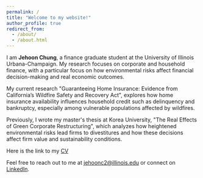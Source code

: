 ```yaml
---
permalink: /
title: "Welcome to my website!"
author_profile: true
redirect_from: 
  - /about/
  - /about.html
---
```



I am **Jehoon Chung**, a finance graduate student at the University of Illinois Urbana-Champaign. My research focuses on corporate and household finance, with a particular focus on how environmental risks affect financial decision-making and real economic outcomes.

My current research "Guaranteeing Home Insurance: Evidence from California’s Wildfire Safety and Recovery Act", explores how home insurance availability influences household credit such as delinquency and bankruptcy, especially among vulnerable populations affected by wildfires.

Previously, I wrote my master's thesis at Korea University, "The Real Effects of Green Corporate Restructuring", which analyzes how heightened environmental risks lead firms to divestitures and how these decisions affect firm value and sustainability conditions.

Here is the link to my [CV](/files/CV_JehoonChung.pdf)

Feel free to reach out to me at [jehoonc2@illinois.edu](mailto:jehoonc2@illinois.edu) or connect on [LinkedIn](https://www.linkedin.com/in/jehoon-chung/).
